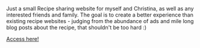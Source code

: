 Just a small Recipe sharing website for myself and Christina, as well as any interested friends and family.
The goal is to create a better experience than existing recipe websites - judging from the abundance of ads and mile long blog posts about the recipe, that shouldn't be too hard :)

[Access here!](https://main.dayuy9nkfagai.amplifyapp.com/)
